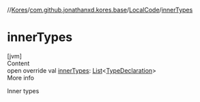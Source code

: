 //[Kores](../../index.md)/[com.github.jonathanxd.kores.base](../index.md)/[LocalCode](index.md)/[innerTypes](inner-types.md)



# innerTypes  
[jvm]  
Content  
open override val [innerTypes](inner-types.md): [List](https://kotlinlang.org/api/latest/jvm/stdlib/kotlin.collections/-list/index.html)<[TypeDeclaration](../-type-declaration/index.md)>  
More info  


Inner types

  



